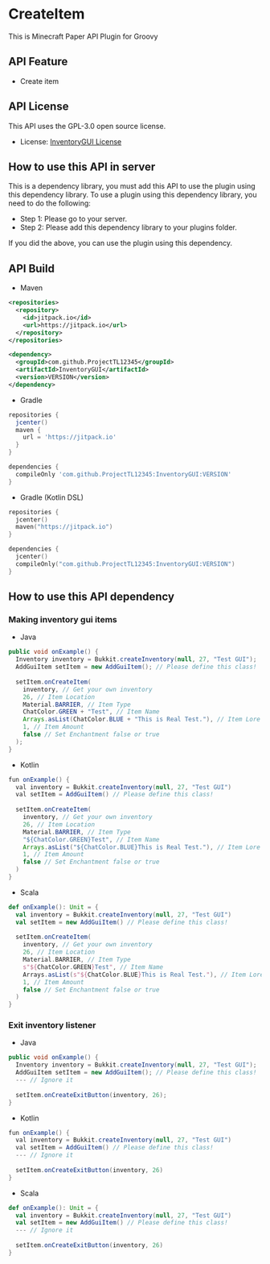 # CreateItem
This is Minecraft Paper API Plugin for Groovy

## API Feature
* Create item

## API License
This API uses the GPL-3.0 open source license.
* License: [InventoryGUI License](https://github.com/ProjectTL12345/CreateItem/blob/master/LICENSE)

## How to use this API in server
This is a dependency library, you must add this API to use the plugin using this dependency library.
To use a plugin using this dependency library, you need to do the following:

* Step 1: Please go to your server.
* Step 2: Please add this dependency library to your plugins folder.

If you did the above, you can use the plugin using this dependency.

## API Build

* Maven
```XML
<repositories>
  <repository>
    <id>jitpack.io</id>
    <url>https://jitpack.io</url>
  </repository>
</repositories>

<dependency>
  <groupId>com.github.ProjectTL12345</groupId>
  <artifactId>InventoryGUI</artifactId>
  <version>VERSION</version>
</dependency>
```

* Gradle
```groovy
repositories {
  jcenter()
  maven {
    url = 'https://jitpack.io'
  }
}

dependencies {
  compileOnly 'com.github.ProjectTL12345:InventoryGUI:VERSION'
}
```

* Gradle (Kotlin DSL)
```kotlin
repositories {
  jcenter()
  maven("https://jitpack.io")
}

dependencies {
  jcenter()
  compileOnly("com.github.ProjectTL12345:InventoryGUI:VERSION")
}
```

## How to use this API dependency
### Making inventory gui items

* Java
```Java
public void onExample() {
  Inventory inventory = Bukkit.createInventory(null, 27, "Test GUI");
  AddGuiItem setItem = new AddGuiItem(); // Please define this class!
  
  setItem.onCreateItem(
    inventory, // Get your own inventory
    26, // Item Location
    Material.BARRIER, // Item Type
    ChatColor.GREEN + "Test", // Item Name
    Arrays.asList(ChatColor.BLUE + "This is Real Test."), // Item Lore
    1, // Item Amount
    false // Set Enchantment false or true
  );
}
```
  
* Kotlin
```Java
fun onExample() {
  val inventory = Bukkit.createInventory(null, 27, "Test GUI")
  val setItem = AddGuiItem() // Please define this class!
  
  setItem.onCreateItem(
    inventory, // Get your own inventory
    26, // Item Location
    Material.BARRIER, // Item Type
    "${ChatColor.GREEN}Test", // Item Name
    Arrays.asList("${ChatColor.BLUE}This is Real Test."), // Item Lore
    1, // Item Amount
    false // Set Enchantment false or true
  )
}
```

* Scala
```Scala
def onExample(): Unit = {
  val inventory = Bukkit.createInventory(null, 27, "Test GUI")
  val setItem = new AddGuiItem() // Please define this class!
  
  setItem.onCreateItem(
    inventory, // Get your own inventory
    26, // Item Location
    Material.BARRIER, // Item Type
    s"${ChatColor.GREEN}Test", // Item Name
    Arrays.asList(s"${ChatColor.BLUE}This is Real Test."), // Item Lore
    1, // Item Amount
    false // Set Enchantment false or true
  )
}
```

### Exit inventory listener

* Java
```Java
public void onExample() {
  Inventory inventory = Bukkit.createInventory(null, 27, "Test GUI");
  AddGuiItem setItem = new AddGuiItem(); // Please define this class!
  --- // Ignore it
  
  setItem.onCreateExitButton(inventory, 26);
}
```
  
* Kotlin
```Java
fun onExample() {
  val inventory = Bukkit.createInventory(null, 27, "Test GUI")
  val setItem = AddGuiItem() // Please define this class!
  --- // Ignore it
  
  setItem.onCreateExitButton(inventory, 26)
}
```

* Scala
```Scala
def onExample(): Unit = {
  val inventory = Bukkit.createInventory(null, 27, "Test GUI")
  val setItem = new AddGuiItem() // Please define this class!
  --- // Ignore it
  
  setItem.onCreateExitButton(inventory, 26)
}
```
